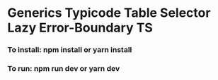 # Generics Typicode Table Selector Lazy Error-Boundary TS

### To install: npm install or yarn install
### To run: npm run dev or yarn dev